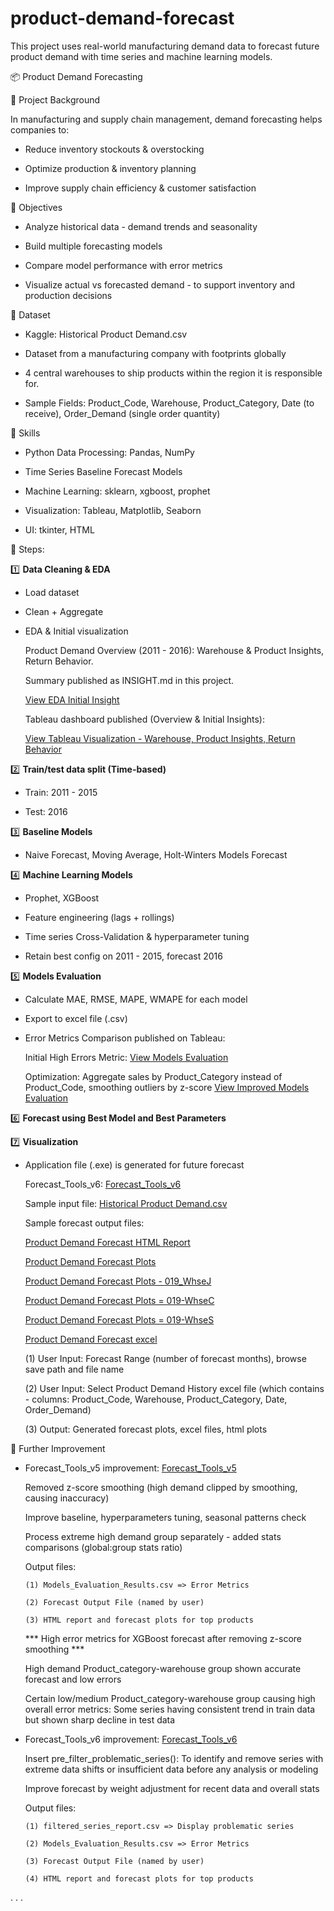# product-demand-forecast
This project uses real-world manufacturing demand data to forecast future product demand with time series and machine learning models.

📦 Product Demand Forecasting

📌 Project Background

In manufacturing and supply chain management, demand forecasting helps companies to:

- Reduce inventory stockouts & overstocking

- Optimize production & inventory planning

- Improve supply chain efficiency & customer satisfaction

📌 Objectives

- Analyze historical data - demand trends and seasonality

- Build multiple forecasting models

- Compare model performance with error metrics

- Visualize actual vs forecasted demand - to support inventory and production decisions

📌 Dataset

- Kaggle: Historical Product Demand.csv

- Dataset from a manufacturing company with footprints globally

- 4 central warehouses to ship products within the region it is responsible for.

- Sample Fields: Product_Code, Warehouse, Product_Category, Date (to receive), Order_Demand (single order quantity)

📌 Skills

- Python Data Processing: Pandas, NumPy

- Time Series Baseline Forecast Models

- Machine Learning: sklearn, xgboost, prophet

- Visualization: Tableau, Matplotlib, Seaborn

- UI: tkinter, HTML

📌 Steps:

1️⃣ **Data Cleaning & EDA**

  - Load dataset

  - Clean + Aggregate

  - EDA & Initial visualization

    Product Demand Overview (2011 - 2016): Warehouse & Product Insights, Return Behavior.

    Summary published as INSIGHT.md in this project.
  
    [View EDA Initial Insight](https://github.com/portfolio-projects-lim/product-demand-forecast/commit/234c881b088d9c5888603c4557e44a7e628cb415)

    Tableau dashboard published (Overview & Initial Insights):

    [View Tableau Visualization - Warehouse, Product Insights, Return Behavior](https://public.tableau.com/views/ProductDemandForecast_17570459518060/Dashboard1?:language=en-GB&:sid=&:redirect=auth&:display_count=n&:origin=viz_share_link)

2️⃣ **Train/test data split (Time-based)**

  - Train: 2011 - 2015

  - Test: 2016

3️⃣ **Baseline Models**
  
  - Naive Forecast, Moving Average, Holt-Winters Models Forecast

4️⃣ **Machine Learning Models**

  - Prophet, XGBoost
  
  - Feature engineering (lags + rollings)

  - Time series Cross-Validation & hyperparameter tuning

  - Retain best config on 2011 - 2015, forecast 2016

5️⃣ **Models Evaluation**

  - Calculate MAE, RMSE, MAPE, WMAPE for each model

  - Export to excel file (.csv)
  
  - Error Metrics Comparison published on Tableau:

    Initial High Errors Metric:
    [View Models Evaluation](https://public.tableau.com/views/ModelsEvaluationErrorMetrics/DashboardModelsEvaluation?:language=en-US&:sid=&:redirect=auth&:display_count=n&:origin=viz_share_link)

    Optimization: Aggregate sales by Product_Category instead of Product_Code, smoothing outliers by z-score
    [View Improved Models Evaluation](https://public.tableau.com/views/ForecastModelsEvaluation-AfterOptimize/Dashboard1?:language=en-GB&:sid=&:redirect=auth&:display_count=n&:origin=viz_share_link)
    
6️⃣ **Forecast using Best Model and Best Parameters**  

7️⃣ **Visualization**
 
- Application file (.exe) is generated for future forecast

  Forecast_Tools_v6: [Forecast_Tools_v6](https://drive.google.com/drive/folders/1pY_jaxMn3ykRClBvxLS2AUXY9sQGAP67?usp=drive_link)

  Sample input file: [Historical Product Demand.csv](https://drive.google.com/file/d/1iV2PplE7Pxa5b3BE8UFsXz0RfkAvJaLK/view?usp=drive_link)

  Sample forecast output files:
  
  [Product Demand Forecast HTML Report](https://drive.google.com/file/d/1xSpwZ0qUhkBFuhpGOlRM3gSJvS83DRZS/view?usp=drive_link)
  

  [Product Demand Forecast Plots](https://drive.google.com/file/d/1mr7CDEF32_5neAd6cYjuov9j3pDz6Dbw/view?usp=drive_link)
  
  [Product Demand Forecast Plots - 019_WhseJ](https://drive.google.com/file/d/1RbKWr-2GR_q8O9Rf1tvMq3260GIEnQxJ/view?usp=drive_link)
  
  [Product Demand Forecast Plots = 019-WhseC](https://drive.google.com/file/d/1e1zw1LwED_-aF196RCwW_Awae_BNVlUJ/view?usp=drive_link)
  
  [Product Demand Forecast Plots = 019-WhseS](https://drive.google.com/file/d/1-9j-6ebQHlB-59cIHoTl_nDD-71NTVdJ/view?usp=drive_link)
  

  [Product Demand Forecast excel](https://drive.google.com/file/d/1Ql1A3zqC-WbdXy7R0gLpqbW5u54INxs2/view?usp=drive_link)

  (1) User Input: Forecast Range (number of forecast months), browse save path and file name
  
  (2) User Input: Select Product Demand History excel file (which contains - columns: Product_Code, Warehouse, Product_Category, Date, Order_Demand)

  (3) Output: Generated forecast plots, excel files, html plots

  
📌 Further Improvement 

- Forecast_Tools_v5 improvement: [Forecast_Tools_v5](https://drive.google.com/drive/folders/1rEXlx82AYMW9zBfRFs1XhCreQYyEraon?usp=drive_link)

    Removed z-score smoothing (high demand clipped by smoothing, causing inaccuracy)

    Improve baseline, hyperparameters tuning, seasonal patterns check

    Process extreme high demand group separately - added stats comparisons (global:group stats ratio)

    Output files:

      (1) Models_Evaluation_Results.csv => Error Metrics

      (2) Forecast Output File (named by user)

      (3) HTML report and forecast plots for top products

  *** High error metrics for XGBoost forecast after removing z-score smoothing ***

    High demand Product_category-warehouse group shown accurate forecast and low errors

    Certain low/medium Product_category-warehouse group causing high overall error metrics: Some series having consistent trend in train data but shown sharp decline in test data

- Forecast_Tools_v6 improvement: [Forecast_Tools_v6](https://drive.google.com/drive/folders/1pY_jaxMn3ykRClBvxLS2AUXY9sQGAP67?usp=drive_link)

    Insert pre_filter_problematic_series(): To identify and remove series with extreme data shifts or insufficient data before any analysis or modeling

    Improve forecast by weight adjustment for recent data and overall stats

    Output files:

      (1) filtered_series_report.csv => Display problematic series
  
      (2) Models_Evaluation_Results.csv => Error Metrics

      (3) Forecast Output File (named by user)

      (4) HTML report and forecast plots for top products
  
.
.
.

